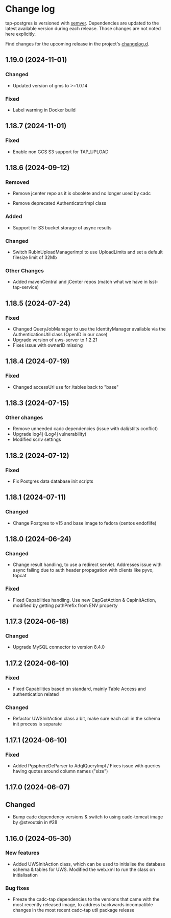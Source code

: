 # Change log

tap-postgres is versioned with [semver](https://semver.org/). Dependencies are updated to the latest available version during each release. Those changes are not noted here explicitly.

Find changes for the upcoming release in the project's [changelog.d](https://github.com/lsst-sqre/tap-postgres/tree/main/changelog.d/).

<!-- scriv-insert-here -->

<a id='changelog-1.19.0'></a>
## 1.19.0 (2024-11-01)

### Changed

- Updated version of gms to >=1.0.14

### Fixed

- Label warning in Docker build

<a id='changelog-1.18.7'></a>
## 1.18.7 (2024-11-01)

### Fixed

- Enable non GCS S3 support for TAP_UPLOAD

<a id='changelog-1.18.6'></a>
## 1.18.6 (2024-09-12)

### Removed

- Remove jcenter repo as it is obsolete and no longer used by cadc

- Remove deprecated AuthenticatorImpl class

### Added

- Support for S3 bucket storage of async results

### Changed

- Switch RubinUploadManagerImpl to use UploadLimits and set a default filesize limit of 32Mb

### Other Changes

- Added mavenCentral and jCenter repos (match what we have in lsst-tap-service)

<a id='changelog-1.18.5'></a>
## 1.18.5 (2024-07-24)

### Fixed

- Changed QueryJobManager to use the IdentityManager available via the AuthenticationUtil class (OpenID in our case)
- Upgrade version of uws-server to 1.2.21
- Fixes issue with ownerID missing

<a id='changelog-1.18.4'></a>
## 1.18.4 (2024-07-19)

### Fixed

- Changed accessUrl use for /tables back to "base"

<a id='changelog-1.18.3'></a>
## 1.18.3 (2024-07-15)

### Other changes

- Remove unneeded cadc dependencies (issue with dali/stilts conflict)
- Upgrade log4j (Log4j vulnerability)
- Modified scriv settings 

<a id='changelog-1.18.2'></a>
## 1.18.2 (2024-07-12)

### Fixed

- Fix Postgres data database init scripts

<a id='changelog-1.18.1'></a>
## 1.18.1 (2024-07-11)

### Changed

- Change Postgres to v15 and base image to fedora (centos endoflife)

<a id='changelog-1.18.0'></a>
## 1.18.0 (2024-06-24)

### Changed

- Change result handling, to use a redirect servlet. Addresses issue with async failing due to auth header propagation with clients like pyvo, topcat

### Fixed

- Fixed Capabilities handling. Use new CapGetAction & CapInitAction, modified by getting pathPrefix from ENV property

<a id='changelog-1.17.3'></a>
## 1.17.3 (2024-06-18)

### Changed

- Upgrade MySQL connector to version 8.4.0

<a id='changelog-1.17.2'></a>
## 1.17.2 (2024-06-10)

### Fixed

- Fixed Capabilities based on standard, mainly Table Access and authentication related

### Changed

- Refactor UWSInitAction class a bit, make sure each call in the schema init process is separate

<a id='changelog-1.17.1'></a>
## 1.17.1 (2024-06-10)

### Fixed

- Added PgsphereDeParser to AdqlQueryImpl / Fixes issue with queries having quotes around column names ("size")

<a id='changelog-1.17.0'></a>
## 1.17.0 (2024-06-07)

## Changed

- Bump cadc dependency versions & switch to using cadc-tomcat image by @stvoutsin in #28


<a id='changelog-1.16.0'></a>
## 1.16.0 (2024-05-30)

### New features

- Added UWSInitAction class, which can be used to initialise the database schema & tables for UWS. Modified the web.xml to run the class on initialisation


### Bug fixes

- Freeze the cadc-tap dependencies to the versions that came with the most recently released image, to address backwards incompatible changes in the most recent cadc-tap util package release
